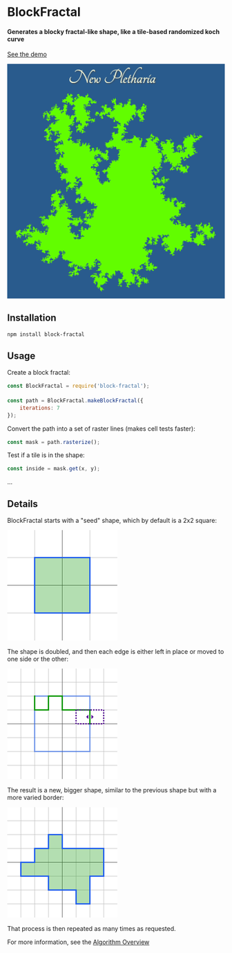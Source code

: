 # BlockFractal

#### Generates a blocky fractal-like shape, like a tile-based randomized koch curve

[See the demo](https://sbj42.github.io/projects/block-fractal-demo/www/)

![Example Result](https://raw.githubusercontent.com/sbj42/block-fractal/master/doc/example-new-pletharia.png)

## Installation

~~~
npm install block-fractal
~~~

## Usage

Create a block fractal:
```js
const BlockFractal = require('block-fractal');

const path = BlockFractal.makeBlockFractal({
    iterations: 7
});
```

Convert the path into a set of raster lines (makes cell tests faster):
```js
const mask = path.rasterize();
```

Test if a tile is in the shape:
```js
const inside = mask.get(x, y);
```

...

## Details

BlockFractal starts with a "seed" shape, which by default is a 2x2 square:

![Example 1](https://raw.githubusercontent.com/sbj42/block-fractal/master/doc/walkthrough1.png)

The shape is doubled, and then each edge is either left in place or moved to one side or the other:

![Example 10](https://raw.githubusercontent.com/sbj42/block-fractal/master/doc/walkthrough10.png)

The result is a new, bigger shape, similar to the previous shape but with a more varied border:

![Example 13](https://raw.githubusercontent.com/sbj42/block-fractal/master/doc/walkthrough13.png)

That process is then repeated as many times as requested.

For more information, see the [Algorithm Overview](https://github.com/sbj42/block-fractal/wiki/Algorithm-Overview)